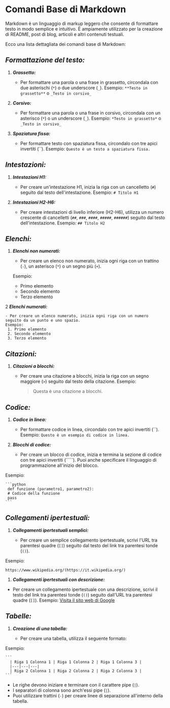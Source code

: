 # **Comandi Base di Markdown**

Markdown è un linguaggio di markup leggero che consente di formattare testo in modo semplice e intuitivo. È ampiamente utilizzato per la creazione di README, post di blog, articoli e altri contenuti testuali.

Ecco una lista dettagliata dei comandi base di Markdown:

## **_Formattazione del testo:_**

1. **_Grassetto:_**

   - Per formattare una parola o una frase in grassetto, circondala con due asterischi (`*`) o due underscore (`_`).
     Esempio: `**Testo in grassetto**` o `_Testo in corsivo_`

2. **_Corsivo:_**

   - Per formattare una parola o una frase in corsivo, circondala con un asterisco (`*`) o un underscore (`_`).
     Esempio: `*Testo in grassetto*` o `_Testo in corsivo_`

3. **_Spaziatura fissa:_**

   - Per formattare testo con spaziatura fissa, circondalo con tre apici invertiti (``).
Esempio: `Questo è un testo a spaziatura fissa.`

## **_Intestazioni:_**

1. **_Intestazioni H1:_**

   - Per creare un'intestazione H1, inizia la riga con un cancelletto (`#`) seguito dal testo dell'intestazione.
     Esempio: `# Titolo H1`

2. **_Intestazioni H2-H6:_**

   - Per creare intestazioni di livello inferiore (H2-H6), utilizza un numero crescente di cancelletti (`##`, `###`, `####`, `#####`, `######`) seguito dal testo dell'intestazione.
     Esempio: `## Titolo H2`

## **_Elenchi:_**

1. **_Elenchi non numerati:_**

   - Per creare un elenco non numerato, inizia ogni riga con un trattino (`-`), un asterisco (`*`) o un segno più (`+`).

   Esempio:

   - Primo elemento
   - Secondo elemento
   - Terzo elemento

2 **_Elenchi numerati:_**

    - Per creare un elenco numerato, inizia ogni riga con un numero seguito da un punto e uno spazio.
    Esempio:
     1. Primo elemento
     2. Secondo elemento
     3. Terzo elemento

## **_Citazioni:_**

1. **_Citazioni a blocchi:_**

   - Per creare una citazione a blocchi, inizia la riga con un segno maggiore (`>`) seguito dal testo della citazione.
     Esempio:
     > Questa è una citazione a blocchi.

## **_Codice:_**

1. **_Codice in linea:_**

   - Per formattare codice in linea, circondalo con tre apici invertiti (``).
Esempio: `Questo è un esempio di codice in linea.`

2. **_Blocchi di codice:_**

   - Per creare un blocco di codice, inizia e termina la sezione di codice con tre apici invertiti (`````). Puoi anche specificare il linguaggio di programmazione all'inizio del blocco.

Esempio:

    ```python
     def funzione (parametro1, parametro2):
     # Codice della funzione
     pass
    ```

## **_Collegamenti ipertestuali:_**

1. **_Collegamenti ipertestuali semplici:_**

   - Per creare un semplice collegamento ipertestuale, scrivi l'URL tra parentesi quadre (`[]`) seguito dal testo del link tra parentesi tonde (`()`).

Esempio:

    https://www.wikipedia.org/(https://it.wikipedia.org/)

1. **_Collegamenti ipertestuali con descrizione:_**

- Per creare un collegamento ipertestuale con una descrizione, scrivi il testo del link tra parentesi tonde (`()`) seguito dall'URL tra parentesi quadre (`[]`).
  Esempio: [Visita il sito web di Google](https://www.google.com/)

## **_Tabelle:_**

1. **_Creazione di una tabella:_**

   - Per creare una tabella, utilizza il seguente formato:

Esempio:

    ```
      | Riga 1 Colonna 1 | Riga 1 Colonna 2 | Riga 1 Colonna 3 |
      |---|---|---|
      | Riga 2 Colonna 1 | Riga 2 Colonna 2 | Riga 2 Colonna 3 |
    ```

- Le righe devono iniziare e terminare con il carattere pipe (`|`).
- I separatori di colonna sono anch'essi pipe (`|`).
- Puoi utilizzare trattini (`-`) per creare linee di separazione all'interno della tabella.
